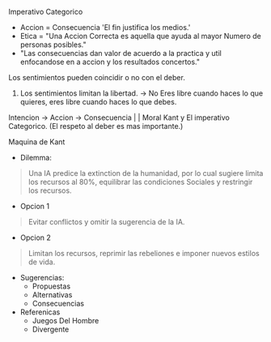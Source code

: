 Imperativo Categorico
- Accion = Consecuencia 'El fin justifica los medios.'
- Etica = "Una Accion Correcta es aquella que ayuda al mayor Numero de personas posibles."
- "Las consecuencias dan valor de acuerdo a la practica y util enfocandose en a accion y los resultados concertos."

Los sentimientos pueden coincidir o no con el deber.
1. Los sentimientos limitan la libertad. -> No Eres libre cuando haces lo que quieres, eres libre cuando haces lo que debes.

Intencion -> Accion -> Consecuencia
    |                                          |
Moral                              Kant y El imperativo Categorico.
                   (El respeto al deber es mas importante.)

Maquina de Kant
- Dilemma:
> Una IA predice la extinction de la humanidad, por lo cual sugiere limita los recursos al 80%, equilibrar las condiciones Sociales y restringir los recursos.

- Opcion 1
> Evitar conflictos y omitir la sugerencia de la IA.

- Opcion 2 
> Limitan los recursos, reprimir las rebeliones e imponer nuevos estilos de vida.

- Sugerencias:
	- Propuestas
	- Alternativas
	- Consecuencias
- Referenicas
	- Juegos Del Hombre
	- Divergente

